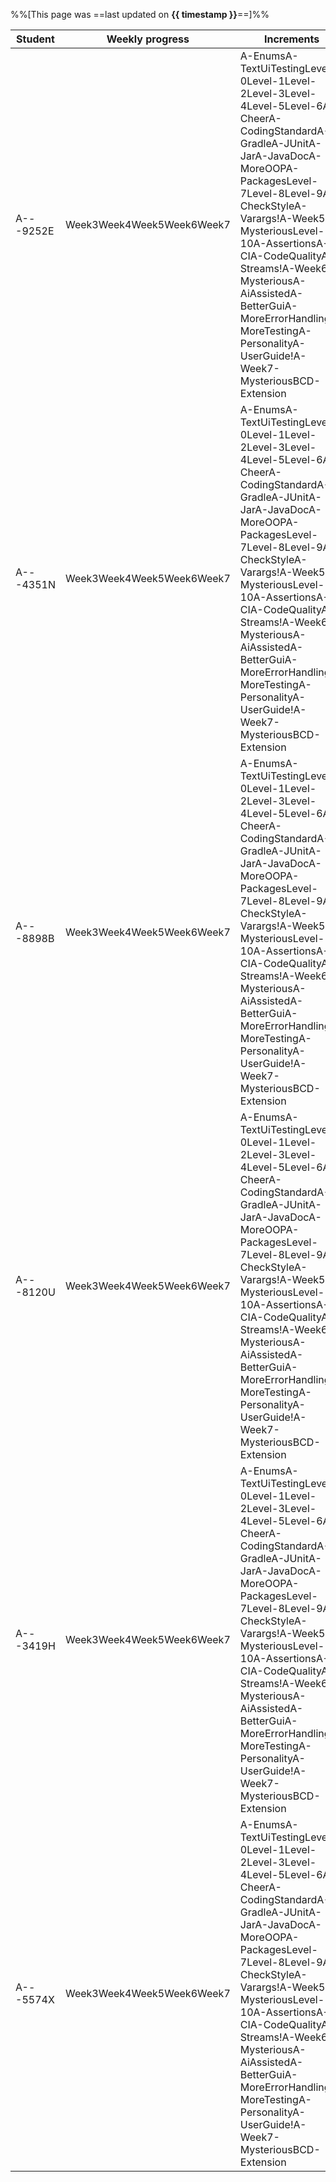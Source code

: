 %%[This page was ==last updated on **{{ timestamp }}**==]%%    

<tooltip content="NUSNET (partial)">Student</tooltip>|<tooltip content="i.e., weeks in which some code was committed to the repo">Weekly progress</tooltip>|<tooltip content="i.e., iP increments as indicated by the git tags in your fork">Increments</tooltip>|<tooltip content="i.e., other iP-related admin tasks">Admin tasks</tooltip>
-----------------------------------------------------|-----------------------------------------------------------------------------------------------------|-----------------------------------------------------------------------------------------------------|---------------------------------------------------------------------------
A---9252E|<span class="badge bg-success me-1">Week3</span><span class="badge bg-success me-1">Week4</span><span class="badge bg-success me-1">Week5</span><span class="badge bg-success me-1">Week6</span><span class="badge bg-success me-1">Week7</span>|<span class="badge bg-info me-1">A-Enums</span><span class="badge bg-success me-1">A-TextUiTesting</span><span class="badge bg-success me-1">Level-0</span><span class="badge bg-success me-1">Level-1</span><span class="badge bg-success me-1">Level-2</span><span class="badge bg-success me-1">Level-3</span><span class="badge bg-success me-1">Level-4</span><span class="badge bg-success me-1">Level-5</span><span class="badge bg-success me-1">Level-6</span><span class="badge bg-success me-1">A-Cheer</span><span class="badge bg-success me-1">A-CodingStandard</span><span class="badge bg-success me-1">A-Gradle</span><span class="badge bg-success me-1">A-JUnit</span><span class="badge bg-success me-1">A-Jar</span><span class="badge bg-success me-1">A-JavaDoc</span><span class="badge bg-success me-1">A-MoreOOP</span><span class="badge bg-success me-1">A-Packages</span><span class="badge bg-success me-1">Level-7</span><span class="badge bg-success me-1">Level-8</span><span class="badge bg-success me-1">Level-9</span><span class="badge bg-info me-1">A-CheckStyle</span><span class="badge bg-info me-1">A-Varargs</span><span class="badge bg-dark me-1">!A-Week5-Mysterious</span><span class="badge bg-success me-1">Level-10</span><span class="badge bg-success me-1">A-Assertions</span><span class="badge bg-info me-1">A-CI</span><span class="badge bg-success me-1">A-CodeQuality</span><span class="badge bg-info me-1">A-Streams</span><span class="badge bg-dark me-1">!A-Week6-Mysterious</span><span class="badge bg-info me-1">A-AiAssisted</span><span class="badge bg-info me-1">A-BetterGui</span><span class="badge bg-info me-1">A-MoreErrorHandling</span><span class="badge bg-info me-1">A-MoreTesting</span><span class="badge bg-info me-1">A-Personality</span><span class="badge bg-success me-1">A-UserGuide</span><span class="badge bg-dark me-1">!A-Week7-Mysterious</span><span class="badge bg-success me-1">BCD-Extension</span>|<span class="badge bg-success me-1">Forking</span><span class="badge bg-success me-1">Tracker</span><span class="badge bg-success me-1">Git Standard</span><span class="badge bg-success me-1">PR Creation</span><span class="badge bg-success me-1">branch-A-CodingStandard</span><span class="badge bg-success me-1">branch-A-JavaDoc</span><span class="badge bg-success me-1">branch-Level-7</span><span class="badge bg-success me-1">branch-Level-8</span><span class="badge bg-success me-1">branch-Level-9</span><span class="badge bg-success me-1">Use GFMD</span><span class="badge bg-success me-1">branch-Level-10</span><span class="badge bg-success me-1">Merging PRs</span><span class="badge bg-success me-1">branch-A-Assertions</span><span class="badge bg-success me-1">branch-A-CodeQuality</span><span class="badge bg-success me-1">JAR released</span><span class="badge bg-success me-1">Published UG</span><span class="badge bg-success me-1">Ui.png</span>
A---4351N|<span class="badge bg-success me-1">Week3</span><span class="badge bg-success me-1">Week4</span><span class="badge bg-success me-1">Week5</span><span class="badge bg-success me-1">Week6</span><span class="badge bg-success me-1">Week7</span>|<span class="badge bg-info me-1">A-Enums</span><span class="badge bg-success me-1">A-TextUiTesting</span><span class="badge bg-success me-1">Level-0</span><span class="badge bg-success me-1">Level-1</span><span class="badge bg-success me-1">Level-2</span><span class="badge bg-success me-1">Level-3</span><span class="badge bg-success me-1">Level-4</span><span class="badge bg-success me-1">Level-5</span><span class="badge bg-success me-1">Level-6</span><span class="badge bg-success me-1">A-Cheer</span><span class="badge bg-success me-1">A-CodingStandard</span><span class="badge bg-success me-1">A-Gradle</span><span class="badge bg-success me-1">A-JUnit</span><span class="badge bg-success me-1">A-Jar</span><span class="badge bg-success me-1">A-JavaDoc</span><span class="badge bg-success me-1">A-MoreOOP</span><span class="badge bg-success me-1">A-Packages</span><span class="badge bg-success me-1">Level-7</span><span class="badge bg-success me-1">Level-8</span><span class="badge bg-success me-1">Level-9</span><span class="badge bg-info me-1">A-CheckStyle</span><span class="badge bg-info me-1">A-Varargs</span><span class="badge bg-dark me-1">!A-Week5-Mysterious</span><span class="badge bg-success me-1">Level-10</span><span class="badge bg-success me-1">A-Assertions</span><span class="badge bg-info me-1">A-CI</span><span class="badge bg-success me-1">A-CodeQuality</span><span class="badge bg-info me-1">A-Streams</span><span class="badge bg-dark me-1">!A-Week6-Mysterious</span><span class="badge bg-info me-1">A-AiAssisted</span><span class="badge bg-info me-1">A-BetterGui</span><span class="badge bg-info me-1">A-MoreErrorHandling</span><span class="badge bg-info me-1">A-MoreTesting</span><span class="badge bg-info me-1">A-Personality</span><span class="badge bg-success me-1">A-UserGuide</span><span class="badge bg-dark me-1">!A-Week7-Mysterious</span><span class="badge bg-success me-1">BCD-Extension</span>|<span class="badge bg-success me-1">Forking</span><span class="badge bg-success me-1">Tracker</span><span class="badge bg-success me-1">Git Standard</span><span class="badge bg-success me-1">PR Creation</span><span class="badge bg-success me-1">branch-A-CodingStandard</span><span class="badge bg-success me-1">branch-A-JavaDoc</span><span class="badge bg-success me-1">branch-Level-7</span><span class="badge bg-success me-1">branch-Level-8</span><span class="badge bg-success me-1">branch-Level-9</span><span class="badge bg-success me-1">Use GFMD</span><span class="badge bg-success me-1">branch-Level-10</span><span class="badge bg-success me-1">Merging PRs</span><span class="badge bg-success me-1">branch-A-Assertions</span><span class="badge bg-success me-1">branch-A-CodeQuality</span><span class="badge bg-success me-1">JAR released</span><span class="badge bg-success me-1">Published UG</span><span class="badge bg-success me-1">Ui.png</span>
A---8898B|<span class="badge bg-success me-1">Week3</span><span class="badge bg-success me-1">Week4</span><span class="badge bg-success me-1">Week5</span><span class="badge bg-success me-1">Week6</span><span class="badge bg-success me-1">Week7</span>|<span class="badge bg-info me-1">A-Enums</span><span class="badge bg-success me-1">A-TextUiTesting</span><span class="badge bg-success me-1">Level-0</span><span class="badge bg-success me-1">Level-1</span><span class="badge bg-success me-1">Level-2</span><span class="badge bg-success me-1">Level-3</span><span class="badge bg-success me-1">Level-4</span><span class="badge bg-success me-1">Level-5</span><span class="badge bg-success me-1">Level-6</span><span class="badge bg-success me-1">A-Cheer</span><span class="badge bg-success me-1">A-CodingStandard</span><span class="badge bg-success me-1">A-Gradle</span><span class="badge bg-success me-1">A-JUnit</span><span class="badge bg-success me-1">A-Jar</span><span class="badge bg-success me-1">A-JavaDoc</span><span class="badge bg-success me-1">A-MoreOOP</span><span class="badge bg-success me-1">A-Packages</span><span class="badge bg-success me-1">Level-7</span><span class="badge bg-success me-1">Level-8</span><span class="badge bg-success me-1">Level-9</span><span class="badge bg-info me-1">A-CheckStyle</span><span class="badge bg-info me-1">A-Varargs</span><span class="badge bg-dark me-1">!A-Week5-Mysterious</span><span class="badge bg-success me-1">Level-10</span><span class="badge bg-success me-1">A-Assertions</span><span class="badge bg-info me-1">A-CI</span><span class="badge bg-success me-1">A-CodeQuality</span><span class="badge bg-info me-1">A-Streams</span><span class="badge bg-dark me-1">!A-Week6-Mysterious</span><span class="badge bg-info me-1">A-AiAssisted</span><span class="badge bg-info me-1">A-BetterGui</span><span class="badge bg-info me-1">A-MoreErrorHandling</span><span class="badge bg-info me-1">A-MoreTesting</span><span class="badge bg-info me-1">A-Personality</span><span class="badge bg-success me-1">A-UserGuide</span><span class="badge bg-dark me-1">!A-Week7-Mysterious</span><span class="badge bg-success me-1">BCD-Extension</span>|<span class="badge bg-success me-1">Forking</span><span class="badge bg-success me-1">Tracker</span><span class="badge bg-success me-1">Git Standard</span><span class="badge bg-success me-1">PR Creation</span><span class="badge bg-success me-1">branch-A-CodingStandard</span><span class="badge bg-success me-1">branch-A-JavaDoc</span><span class="badge bg-success me-1">branch-Level-7</span><span class="badge bg-success me-1">branch-Level-8</span><span class="badge bg-success me-1">branch-Level-9</span><span class="badge bg-success me-1">Use GFMD</span><span class="badge bg-success me-1">branch-Level-10</span><span class="badge bg-success me-1">Merging PRs</span><span class="badge bg-success me-1">branch-A-Assertions</span><span class="badge bg-success me-1">branch-A-CodeQuality</span><span class="badge bg-success me-1">JAR released</span><span class="badge bg-success me-1">Published UG</span><span class="badge bg-success me-1">Ui.png</span>
A---8120U|<span class="badge bg-success me-1">Week3</span><span class="badge bg-success me-1">Week4</span><span class="badge bg-success me-1">Week5</span><span class="badge bg-success me-1">Week6</span><span class="badge bg-success me-1">Week7</span>|<span class="badge bg-info me-1">A-Enums</span><span class="badge bg-success me-1">A-TextUiTesting</span><span class="badge bg-success me-1">Level-0</span><span class="badge bg-success me-1">Level-1</span><span class="badge bg-success me-1">Level-2</span><span class="badge bg-success me-1">Level-3</span><span class="badge bg-success me-1">Level-4</span><span class="badge bg-success me-1">Level-5</span><span class="badge bg-success me-1">Level-6</span><span class="badge bg-success me-1">A-Cheer</span><span class="badge bg-success me-1">A-CodingStandard</span><span class="badge bg-success me-1">A-Gradle</span><span class="badge bg-success me-1">A-JUnit</span><span class="badge bg-success me-1">A-Jar</span><span class="badge bg-success me-1">A-JavaDoc</span><span class="badge bg-success me-1">A-MoreOOP</span><span class="badge bg-success me-1">A-Packages</span><span class="badge bg-success me-1">Level-7</span><span class="badge bg-success me-1">Level-8</span><span class="badge bg-success me-1">Level-9</span><span class="badge bg-info me-1">A-CheckStyle</span><span class="badge bg-info me-1">A-Varargs</span><span class="badge bg-dark me-1">!A-Week5-Mysterious</span><span class="badge bg-success me-1">Level-10</span><span class="badge bg-success me-1">A-Assertions</span><span class="badge bg-info me-1">A-CI</span><span class="badge bg-success me-1">A-CodeQuality</span><span class="badge bg-info me-1">A-Streams</span><span class="badge bg-dark me-1">!A-Week6-Mysterious</span><span class="badge bg-info me-1">A-AiAssisted</span><span class="badge bg-info me-1">A-BetterGui</span><span class="badge bg-info me-1">A-MoreErrorHandling</span><span class="badge bg-info me-1">A-MoreTesting</span><span class="badge bg-info me-1">A-Personality</span><span class="badge bg-success me-1">A-UserGuide</span><span class="badge bg-dark me-1">!A-Week7-Mysterious</span><span class="badge bg-success me-1">BCD-Extension</span>|<span class="badge bg-success me-1">Forking</span><span class="badge bg-success me-1">Tracker</span><span class="badge bg-success me-1">Git Standard</span><span class="badge bg-success me-1">PR Creation</span><span class="badge bg-success me-1">branch-A-CodingStandard</span><span class="badge bg-success me-1">branch-A-JavaDoc</span><span class="badge bg-success me-1">branch-Level-7</span><span class="badge bg-success me-1">branch-Level-8</span><span class="badge bg-success me-1">branch-Level-9</span><span class="badge bg-success me-1">Use GFMD</span><span class="badge bg-success me-1">branch-Level-10</span><span class="badge bg-success me-1">Merging PRs</span><span class="badge bg-success me-1">branch-A-Assertions</span><span class="badge bg-success me-1">branch-A-CodeQuality</span><span class="badge bg-success me-1">JAR released</span><span class="badge bg-success me-1">Published UG</span><span class="badge bg-success me-1">Ui.png</span>
A---3419H|<span class="badge bg-success me-1">Week3</span><span class="badge bg-success me-1">Week4</span><span class="badge bg-success me-1">Week5</span><span class="badge bg-success me-1">Week6</span><span class="badge bg-success me-1">Week7</span>|<span class="badge bg-info me-1">A-Enums</span><span class="badge bg-success me-1">A-TextUiTesting</span><span class="badge bg-success me-1">Level-0</span><span class="badge bg-success me-1">Level-1</span><span class="badge bg-success me-1">Level-2</span><span class="badge bg-success me-1">Level-3</span><span class="badge bg-success me-1">Level-4</span><span class="badge bg-success me-1">Level-5</span><span class="badge bg-success me-1">Level-6</span><span class="badge bg-success me-1">A-Cheer</span><span class="badge bg-success me-1">A-CodingStandard</span><span class="badge bg-success me-1">A-Gradle</span><span class="badge bg-success me-1">A-JUnit</span><span class="badge bg-success me-1">A-Jar</span><span class="badge bg-success me-1">A-JavaDoc</span><span class="badge bg-success me-1">A-MoreOOP</span><span class="badge bg-success me-1">A-Packages</span><span class="badge bg-success me-1">Level-7</span><span class="badge bg-success me-1">Level-8</span><span class="badge bg-success me-1">Level-9</span><span class="badge bg-info me-1">A-CheckStyle</span><span class="badge bg-info me-1">A-Varargs</span><span class="badge bg-dark me-1">!A-Week5-Mysterious</span><span class="badge bg-success me-1">Level-10</span><span class="badge bg-success me-1">A-Assertions</span><span class="badge bg-info me-1">A-CI</span><span class="badge bg-success me-1">A-CodeQuality</span><span class="badge bg-info me-1">A-Streams</span><span class="badge bg-dark me-1">!A-Week6-Mysterious</span><span class="badge bg-info me-1">A-AiAssisted</span><span class="badge bg-info me-1">A-BetterGui</span><span class="badge bg-info me-1">A-MoreErrorHandling</span><span class="badge bg-info me-1">A-MoreTesting</span><span class="badge bg-info me-1">A-Personality</span><span class="badge bg-success me-1">A-UserGuide</span><span class="badge bg-dark me-1">!A-Week7-Mysterious</span><span class="badge bg-success me-1">BCD-Extension</span>|<span class="badge bg-success me-1">Forking</span><span class="badge bg-success me-1">Tracker</span><span class="badge bg-success me-1">Git Standard</span><span class="badge bg-success me-1">PR Creation</span><span class="badge bg-success me-1">branch-A-CodingStandard</span><span class="badge bg-success me-1">branch-A-JavaDoc</span><span class="badge bg-success me-1">branch-Level-7</span><span class="badge bg-success me-1">branch-Level-8</span><span class="badge bg-success me-1">branch-Level-9</span><span class="badge bg-success me-1">Use GFMD</span><span class="badge bg-success me-1">branch-Level-10</span><span class="badge bg-success me-1">Merging PRs</span><span class="badge bg-success me-1">branch-A-Assertions</span><span class="badge bg-success me-1">branch-A-CodeQuality</span><span class="badge bg-success me-1">JAR released</span><span class="badge bg-success me-1">Published UG</span><span class="badge bg-success me-1">Ui.png</span>
A---5574X|<span class="badge bg-success me-1">Week3</span><span class="badge bg-success me-1">Week4</span><span class="badge bg-success me-1">Week5</span><span class="badge bg-success me-1">Week6</span><span class="badge bg-success me-1">Week7</span>|<span class="badge bg-info me-1">A-Enums</span><span class="badge bg-success me-1">A-TextUiTesting</span><span class="badge bg-success me-1">Level-0</span><span class="badge bg-success me-1">Level-1</span><span class="badge bg-success me-1">Level-2</span><span class="badge bg-success me-1">Level-3</span><span class="badge bg-success me-1">Level-4</span><span class="badge bg-success me-1">Level-5</span><span class="badge bg-success me-1">Level-6</span><span class="badge bg-success me-1">A-Cheer</span><span class="badge bg-success me-1">A-CodingStandard</span><span class="badge bg-success me-1">A-Gradle</span><span class="badge bg-success me-1">A-JUnit</span><span class="badge bg-success me-1">A-Jar</span><span class="badge bg-success me-1">A-JavaDoc</span><span class="badge bg-success me-1">A-MoreOOP</span><span class="badge bg-success me-1">A-Packages</span><span class="badge bg-success me-1">Level-7</span><span class="badge bg-success me-1">Level-8</span><span class="badge bg-success me-1">Level-9</span><span class="badge bg-info me-1">A-CheckStyle</span><span class="badge bg-info me-1">A-Varargs</span><span class="badge bg-dark me-1">!A-Week5-Mysterious</span><span class="badge bg-success me-1">Level-10</span><span class="badge bg-success me-1">A-Assertions</span><span class="badge bg-info me-1">A-CI</span><span class="badge bg-success me-1">A-CodeQuality</span><span class="badge bg-info me-1">A-Streams</span><span class="badge bg-dark me-1">!A-Week6-Mysterious</span><span class="badge bg-info me-1">A-AiAssisted</span><span class="badge bg-info me-1">A-BetterGui</span><span class="badge bg-info me-1">A-MoreErrorHandling</span><span class="badge bg-info me-1">A-MoreTesting</span><span class="badge bg-info me-1">A-Personality</span><span class="badge bg-success me-1">A-UserGuide</span><span class="badge bg-dark me-1">!A-Week7-Mysterious</span><span class="badge bg-success me-1">BCD-Extension</span>|<span class="badge bg-success me-1">Forking</span><span class="badge bg-success me-1">Tracker</span><span class="badge bg-success me-1">Git Standard</span><span class="badge bg-success me-1">PR Creation</span><span class="badge bg-success me-1">branch-A-CodingStandard</span><span class="badge bg-success me-1">branch-A-JavaDoc</span><span class="badge bg-success me-1">branch-Level-7</span><span class="badge bg-success me-1">branch-Level-8</span><span class="badge bg-success me-1">branch-Level-9</span><span class="badge bg-success me-1">Use GFMD</span><span class="badge bg-success me-1">branch-Level-10</span><span class="badge bg-success me-1">Merging PRs</span><span class="badge bg-success me-1">branch-A-Assertions</span><span class="badge bg-success me-1">branch-A-CodeQuality</span><span class="badge bg-success me-1">JAR released</span><span class="badge bg-success me-1">Published UG</span><span class="badge bg-success me-1">Ui.png</span>